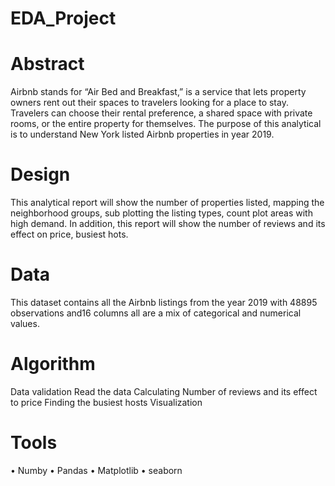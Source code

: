# EDA_Project
# Abstract

Airbnb stands for “Air Bed and Breakfast,” is a service that lets property owners rent out their spaces to travelers looking for a place to stay. Travelers can choose their rental preference, a shared space with private rooms, or the entire property for themselves. The purpose of this analytical is to understand New York listed Airbnb properties in year 2019.

# Design

This analytical report will show the number of properties listed, mapping the neighborhood groups, sub plotting the listing types, count plot areas with high demand. In addition, this report will show the number of reviews and its effect on price, busiest hots.


# Data

This dataset contains all the Airbnb listings from the year 2019 with 48895 observations and16 columns all are a mix of categorical and numerical values.

# Algorithm

Data validation 
Read the data
Calculating Number of reviews and its effect to price
Finding the busiest hosts
Visualization 

# Tools

•	Numby 
•	Pandas
•	Matplotlib
•	seaborn


 

